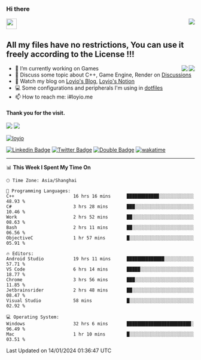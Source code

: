 <h3 align="left">Hi there</h3>
<img src='https://em-content.zobj.net/source/animated-noto-color-emoji/356/waving-hand_light-skin-tone_1f44b-1f3fb_1f3fb.gif' width='28' />
<a align="right" href="https://github.com/loyio/loyio/blob/master/STAR/README.md"><img align="right" src="https://img.shields.io/badge/LOYIO-STAR-green" /></a>

## All my files have no restrictions, You can use it freely according to the License !!!

<a href="https://github.com/loyio#gh-light-mode-only">
     <img align="right"  src="https://loy-readme.vercel.app/api/top-langs/?username=loyio&langs_count=6&hide=css,html,jupyter%20notebook" />
</a>

<a href="https://github.com/loyio#gh-dark-mode-only">
  <img align="right"  src="https://loy-readme.vercel.app/api/top-langs/?username=loyio&langs_count=6&theme=slateorange&hide=css,html,jupyter%20notebook" />
</a>



- 🔭 I’m currently working on Games
- 💬 Discuss some topic about C++, Game Engine, Render on [Discussions](https://github.com/loyio/loyio/discussions)
- 📔 Watch my blog on [Loyio's Blog](https://loyio.me), [Loyio's Notion](https://loyio.notion.site/loyio/Loyio-s-Dashboard-2f56bd29222a445ea9d9e8802a1ac83b)
- 💻 Some configurations and peripherals I'm using in [dotfiles](https://github.com/loyio/dotfiles)
- 📫 How to reach me: i#loyio.me


#### Thank you for the visit.
<img src="http://profile-counter.glitch.me/loyio/count.svg" />

<img src="https://loy-readme.vercel.app/api?username=loyio&show_icons=true&hide=stars&include_all_commits=true&hide_title=true&theme=slateorange" />

     

[![loyio](https://github-profile-trophy.vercel.app/?username=loyio&theme=onedark&column=4)](https://github.com/loyio)

[![Linkedin Badge](https://img.shields.io/badge/-@loyio-0077b5?style=flat-square&logo=Linkedin&logoColor=white&labelColor=0077b5&link=https://www.linkedin.com/in/loyio-hex-363172158/)](https://www.linkedin.com/in/loyio-hex-363172158/)
[![Twitter Badge](https://img.shields.io/badge/-@loyiome-000000?style=flat-square&labelColor=000000&logo=x&logoColor=white&link=https://twitter.com/loyiome)](https://twitter.com/loyiome)
[![Double Badge](https://img.shields.io/badge/@loyio-007722?style=flat&logo=Douban&logoColor=white)](https://www.douban.com/people/susmote)
[![wakatime](https://wakatime.com/badge/user/c0ddc104-5a20-41d1-ab9a-c4d9ea20a4d9.svg)](https://wakatime.com/@c0ddc104-5a20-41d1-ab9a-c4d9ea20a4d9)

-------
<!--START_SECTION:waka-->
📊 **This Week I Spent My Time On** 

```text
🕑︎ Time Zone: Asia/Shanghai

💬 Programming Languages: 
C++                      16 hrs 16 mins      ████████████░░░░░░░░░░░░░   48.93 % 
C#                       3 hrs 28 mins       ███░░░░░░░░░░░░░░░░░░░░░░   10.46 % 
Work                     2 hrs 52 mins       ██░░░░░░░░░░░░░░░░░░░░░░░   08.63 % 
Bash                     2 hrs 11 mins       ██░░░░░░░░░░░░░░░░░░░░░░░   06.56 % 
ObjectiveC               1 hr 57 mins        █░░░░░░░░░░░░░░░░░░░░░░░░   05.91 % 

🔥 Editors: 
Android Studio           19 hrs 11 mins      ██████████████░░░░░░░░░░░   57.71 % 
VS Code                  6 hrs 14 mins       █████░░░░░░░░░░░░░░░░░░░░   18.77 % 
Chrome                   3 hrs 56 mins       ███░░░░░░░░░░░░░░░░░░░░░░   11.85 % 
Jetbrainsrider           2 hrs 48 mins       ██░░░░░░░░░░░░░░░░░░░░░░░   08.47 % 
Visual Studio            58 mins             █░░░░░░░░░░░░░░░░░░░░░░░░   02.92 % 

💻 Operating System: 
Windows                  32 hrs 6 mins       ████████████████████████░   96.49 % 
Mac                      1 hr 10 mins        █░░░░░░░░░░░░░░░░░░░░░░░░   03.51 % 
```


 Last Updated on 14/01/2024 01:36:47 UTC
<!--END_SECTION:waka-->
